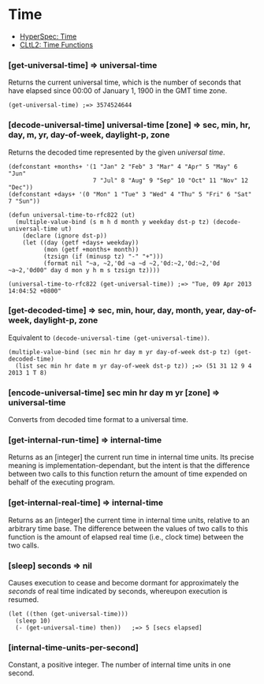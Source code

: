 # Time

* [HyperSpec: Time](http://www.lispworks.com/documentation/HyperSpec/Body/25_ad.htm)
* [CLtL2: Time Functions](http://www.cs.cmu.edu/Groups/AI/html/cltl/clm/node232.html)

### [get-universal-time] => universal-time

Returns the current universal time, which is the number of
seconds that have elapsed since 00:00 of January 1, 1900 in
the GMT time zone.

~~~
(get-universal-time) ;=> 3574524644
~~~

### [decode-universal-time] universal-time \[zone\] => sec, min, hr, day, m, yr, day-of-week, daylight-p, zone

Returns the decoded time represented by the given *universal time*.

~~~
(defconstant +months+ '(1 "Jan" 2 "Feb" 3 "Mar" 4 "Apr" 5 "May" 6 "Jun"
                        7 "Jul" 8 "Aug" 9 "Sep" 10 "Oct" 11 "Nov" 12 "Dec"))
(defconstant +days+ '(0 "Mon" 1 "Tue" 3 "Wed" 4 "Thu" 5 "Fri" 6 "Sat" 7 "Sun"))

(defun universal-time-to-rfc822 (ut)
  (multiple-value-bind (s m h d month y weekday dst-p tz) (decode-universal-time ut)
    (declare (ignore dst-p))
    (let ((day (getf +days+ weekday))
          (mon (getf +months+ month))
          (tzsign (if (minusp tz) "-" "+")))
          (format nil "~a, ~2,'0d ~a ~d ~2,'0d:~2,'0d:~2,'0d ~a~2,'0d00" day d mon y h m s tzsign tz))))

(universal-time-to-rfc822 (get-universal-time)) ;=> "Tue, 09 Apr 2013 14:04:52 +0800"
~~~

### [get-decoded-time] => sec, min, hour, day, month, year, day-of-week, daylight-p, zone

Equivalent to `(decode-universal-time (get-universal-time))`.

~~~
(multiple-value-bind (sec min hr day m yr day-of-week dst-p tz) (get-decoded-time)
  (list sec min hr date m yr day-of-week dst-p tz)) ;=> (51 31 12 9 4 2013 1 T 8)
~~~

### [encode-universal-time] sec min hr day m yr \[zone\] => universal-time

Converts from decoded time format to a universal time.

### [get-internal-run-time] => internal-time

Returns as an [integer] the current run time in internal
time units. Its precise meaning is implementation-dependant,
but the intent is that the difference between two calls to
this function return the amount of time expended on behalf
of the executing program.

### [get-internal-real-time] => internal-time

Returns as an [integer] the current time in internal time
units, relative to an arbitrary time base. The difference
between the values of two calls to this function is the
amount of elapsed real time (i.e., clock time) between the
two calls.

### [sleep] seconds => nil

Causes execution to cease and become dormant for
approximately the *seconds* of real time indicated by
seconds, whereupon execution is resumed.

~~~
(let ((then (get-universal-time)))
  (sleep 10)
  (- (get-universal-time) then))   ;=> 5 [secs elapsed]
~~~

### [internal-time-units-per-second]

Constant, a positive integer. The number of internal time
units in one second.
